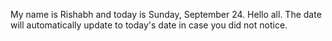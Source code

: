 My name is Rishabh and today is Sunday, September 24. Hello all. The date will automatically update to today's date in case you did not notice.
